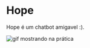 # Hope
Hope é um chatbot amigavel :).

<img src="images/Hope.mkv" alt="gif mostrando na prática">



